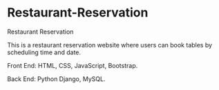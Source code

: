 # Restaurant-Reservation

Restaurant Reservation 

This is a restaurant reservation website where users can book tables by scheduling time and date. 

Front End: HTML, CSS, JavaScript, Bootstrap.

Back End: Python Django, MySQL.
